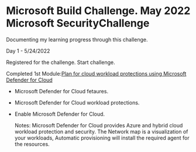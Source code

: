 # Microsoft Build Challenge. May 2022 Microsoft SecurityChallenge

Documenting my learning progress through this challenge.

Day 1 - 5/24/2022 

Registered for the challenge. Start challenge. 

Completed 1st Module:[Plan for cloud workload protections using Microsoft Defender for Cloud](https://docs.microsoft.com/en-us/learn/modules/what-is-azure-defender)
* Microsoft Defender for Cloud fetaures.
* Microsoft Defender for Cloud workload protections.
* Enable Microsoft Defender for Cloud.

  Notes: Microsoft Defender for Cloud provides Azure and hybrid cloud workload protection and security. The Network map is a visualization of your workloads, Automatic provisioning will install the required agent for the resources. 


